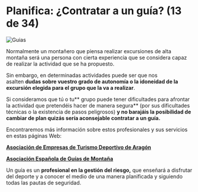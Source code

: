 # Planifica: ¿Contratar a un guía? (13 de 34)

![Guias](img/guias+de+monta%C3%B1a.jpg)

Normalmente un montañero que piensa realizar excursiones de alta montaña será una persona con cierta experiencia que se considera capaz de realizar la actividad que se ha propuesto.  

Sin embargo, en determinadas actividades puede ser que nos asalten **dudas sobre vuestro grado de autonomía o la idoneidad de la excursión elegida para el grupo que la va a realizar**.  

Si consideramos que tú o tu** grupo puede tener dificultades para afrontar la actividad que pretendéis hacer de manera segura** (por sus dificultades técnicas o la existencia de pasos peligrosos) **y no barajáis la posibilidad de cambiar de plan quizás sería aconsejable contratar a un guía.**

Encontraremos más información sobre estos profesionales y sus servicios en estas páginas Web:

[**Asociación de Empresas de Turismo Deportivo de Aragón**](http://www.aragonturismodeportivo.es/)

**[Asociación Española de Guías de Montaña](http://www.aegm.org/)**

Un guía es un **profesional en la gestión del riesgo,** que enseñará a disfrutar del deporte y a conocer el medio de una manera planificada y siguiendo todas las pautas de seguridad.

